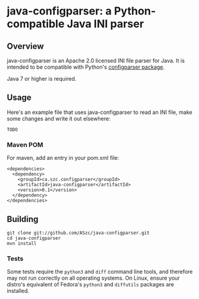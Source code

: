 # java-configparser: a Python-compatible Java INI parser

## Overview

java-configparser is an Apache 2.0 licensed INI file parser for Java. It is intended to be compatible with Python's [configparser package](https://docs.python.org/3/library/configparser.html#supported-ini-file-structure).

Java 7 or higher is required.

## Usage

Here's an example file that uses java-configparser to read an INI file, make some changes and write it out elsewhere:

    TODO

### Maven POM

For maven, add an entry in your pom.xml file:

    <dependencies>
      <dependency>
        <groupId>ca.szc.configparser</groupId>
        <artifactId>java-configparser</artifactId>
        <version>0.1</version>
      </dependency>
    </dependencies>

## Building

    git clone git://github.com/ASzc/java-configparser.git
    cd java-configparser
    mvn install

### Tests

Some tests require the `python3` and `diff` command line tools, and therefore may not run correctly on all operating systems. On Linux, ensure your distro's equivalent of Fedora's `python3` and `diffutils` packages are installed.
